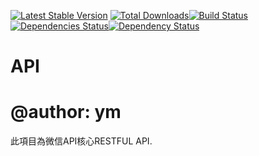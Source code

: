 [![Latest Stable Version](https://poser.pugx.org/ym1623/node_wx/version.png)](https://packagist.org/ym1623/node_wx) [![Total Downloads](https://poser.pugx.org/ym1623/node_wx/d/total.png)](https://packagist.org/packages/ym1623/node_wx)[![Build Status](https://travis-ci.org/ym1623/node_wx.png?branch=master)](https://travis-ci.org/ym1623/node_wx)[![Dependencies Status](https://depending.in/ym1623/node_wx.png)](http://depending.in/ym1623/node_wx)[![Dependency Status](https://david-dm.org/ym1623/node_wx.png)](https://david-dm.org/ym1623/node_wx)
# API
# @author: ym
此項目為微信API核心RESTFUL API.
